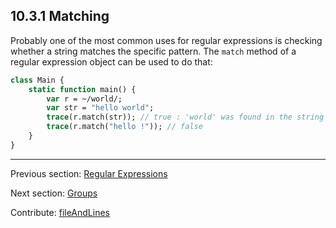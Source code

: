 ## 10.3.1 Matching

Probably one of the most common uses for regular expressions is checking whether a string matches the specific pattern. The `match` method of a regular expression object can be used to do that:
```haxe
class Main {
    static function main() {
        var r = ~/world/;
        var str = "hello world";
        trace(r.match(str)); // true : 'world' was found in the string
        trace(r.match("hello !")); // false
    }
}

```

---

Previous section: [Regular Expressions](std-regex.md)

Next section: [Groups](std-regex-groups.md)

Contribute: [fileAndLines](https://github.com/HaxeFoundation/HaxeManual/blob/master/10-std.tex#L189-189)